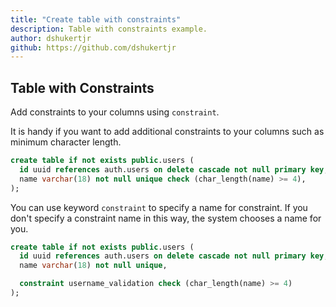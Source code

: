 ```yaml
---
title: "Create table with constraints"
description: Table with constraints example.
author: dshukertjr
github: https://github.com/dshukertjr
---
```


## Table with Constraints

Add constraints to your columns using `constraint`.

It is handy if you want to add additional constraints to your columns such as minimum character length.

```sql
create table if not exists public.users (
  id uuid references auth.users on delete cascade not null primary key,
  name varchar(18) not null unique check (char_length(name) >= 4),
);
```

You can use keyword `constraint` to specify a name for constraint. If you don't specify a constraint name in this way, the system chooses a name for you.

```sql
create table if not exists public.users (
  id uuid references auth.users on delete cascade not null primary key,
  name varchar(18) not null unique,

  constraint username_validation check (char_length(name) >= 4)
);
```
